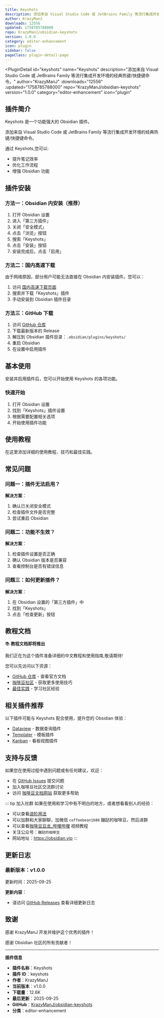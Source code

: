 ```yaml
---
title: Keyshots
description: 添加来自 Visual Studio Code 或 JetBrains Family 等流行集成开发环境的经典热键/快捷键命令。
author: KrazyManJ
downloads: 12556
updated: 1758785788000
repo: KrazyManJ/obsidian-keyshots
version: 1.0.0
category: editor-enhancement
icon: plugin
sidebar: false
pageClass: plugin-detail-page
---
```


<PluginDetail
  id="keyshots"
  name="Keyshots"
  description="添加来自 Visual Studio Code 或 JetBrains Family 等流行集成开发环境的经典热键/快捷键命令。"
  author="KrazyManJ"
  :downloads="12556"
  :updated="1758785788000"
  repo="KrazyManJ/obsidian-keyshots"
  version="1.0.0"
  category="editor-enhancement"
  icon="plugin"
>

<!-- AUTO_GENERATED_START -->
## 插件简介

Keyshots 是一个功能强大的 Obsidian 插件。

添加来自 Visual Studio Code 或 JetBrains Family 等流行集成开发环境的经典热键/快捷键命令。

通过 Keyshots,您可以:

- 提升笔记效率
- 优化工作流程
- 增强 Obsidian 功能

<!-- AUTO_GENERATED_END -->

<!-- AUTO_GENERATED_START -->
## 插件安装

### 方法一：Obsidian 内安装（推荐）

1. 打开 Obsidian 设置
2. 进入「第三方插件」
3. 关闭「安全模式」
4. 点击「浏览」按钮
5. 搜索「Keyshots」
6. 点击「安装」按钮
7. 安装完成后，点击「启用」

### 方法二：国内高速下载

由于网络原因，部分用户可能无法直接在 Obsidian 内安装插件。您可以：

1. 访问 [国内高速下载页面](/zh/documentation/obsidian-plugins-download.html)
2. 搜索并下载「Keyshots」插件
3. 手动安装到 Obsidian 插件目录

### 方法三：GitHub 下载

1. 访问 [GitHub 仓库](https://github.com/KrazyManJ/obsidian-keyshots)
2. 下载最新版本的 Release
3. 解压到 Obsidian 插件目录：`.obsidian/plugins/keyshots/`
4. 重启 Obsidian
5. 在设置中启用插件

## 基本使用

安装并启用插件后，您可以开始使用 Keyshots 的各项功能。

### 快速开始

1. 打开 Obsidian 设置
2. 找到「Keyshots」插件设置
3. 根据需要配置相关选项
4. 开始使用插件功能

<!-- AUTO_GENERATED_END -->

<!-- CUSTOM_CONTENT_START:tutorial -->
## 使用教程

在这里添加详细的使用教程、技巧和最佳实践。

<!-- CUSTOM_CONTENT_END:tutorial -->

<!-- SHARED_CONTENT_START -->
## 常见问题

### 问题一：插件无法启用？

**解决方案**：
1. 确认已关闭安全模式
2. 检查插件文件是否完整
3. 尝试重启 Obsidian

### 问题二：功能不生效？

**解决方案**：
1. 检查插件设置是否正确
2. 确认 Obsidian 版本是否兼容
3. 查看控制台是否有错误信息

### 问题三：如何更新插件？

**解决方案**：
1. 在 Obsidian 设置的「第三方插件」中
2. 找到「Keyshots」
3. 点击「检查更新」按钮

## 教程文档

📚 **教程文档即将推出**

我们正在为这个插件准备详细的中文教程和使用指南,敬请期待!

您可以先访问以下资源：
- [GitHub 仓库](https://github.com/KrazyManJ/obsidian-keyshots) - 查看官方文档
- [咖啡豆社区](/zh/bases/) - 获取更多使用技巧
- [最佳实践](/zh/best-practices/) - 学习社区经验

## 相关插件推荐

以下插件可能与 Keyshots 配合使用，提升您的 Obsidian 体验：

- [Dataview](/zh/plugins/dataview.html) - 数据查询插件
- [Templater](/zh/plugins/templater-obsidian.html) - 模板插件
- [Kanban](/zh/plugins/obsidian-kanban.html) - 看板视图插件

## 支持与反馈

如果您在使用过程中遇到问题或有任何建议，欢迎：

- 在 [GitHub Issues](https://github.com/KrazyManJ/obsidian-keyshots/issues) 提交问题
- 加入咖啡豆社区交流群讨论
- 访问 [咖啡豆文档网站](https://obsidian.vip) 获取更多帮助

::: tip 加入社群
如果在使用和学习中有不明白的地方，或者想看看别人的经验：
- 可以查看[进阶用法](/zh/advanced)
- 可以加群和大家聊聊，加微信 `coffeebean1688` 蹦跶的咖啡豆，然后进群
- 可以查看[咖啡豆豆龙_哔哩哔哩](https://space.bilibili.com/618777356) 视频教程
- 关注公众号：`蹦跶的咖啡豆`
- 网站地址：https://obsidian.vip
:::
<!-- SHARED_CONTENT_END -->

<!-- AUTO_GENERATED_START -->
## 更新日志

### 最新版本：v1.0.0

更新时间：2025-09-25

**更新内容**：
- 请访问 [GitHub Releases](https://github.com/KrazyManJ/obsidian-keyshots/releases) 查看详细更新日志

## 致谢

感谢 KrazyManJ 开发并维护这个优秀的插件！

感谢 Obsidian 社区的所有贡献者！

---

**插件信息**
- **插件名称**：Keyshots
- **插件 ID**：keyshots
- **作者**：KrazyManJ
- **当前版本**：v1.0.0
- **下载量**：12.6K
- **最后更新**：2025-09-25
- **GitHub**：[KrazyManJ/obsidian-keyshots](https://github.com/KrazyManJ/obsidian-keyshots)
- **分类**：editor-enhancement
<!-- AUTO_GENERATED_END -->

</PluginDetail>

